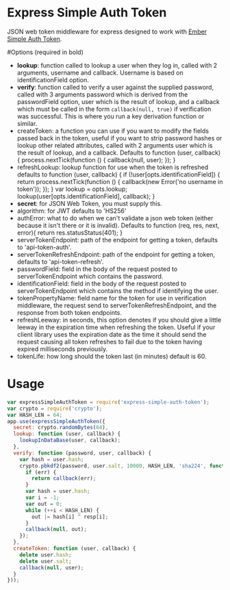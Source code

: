 Express Simple Auth Token
===

JSON web token middleware for express designed to work with [Ember Simple Auth Token](https://github.com/jpadilla/ember-cli-simple-auth-token).

#Options (required in bold)

- **lookup**: function called to lookup a user when they log in, called with 2 arguments, username and callback.  Username is based on identificationField option.
- **verify**: function called to verify a user against the supplied password, called with 3 arguments password which is derived from the passwordField option, user which is the result of lookup, and a callback which must be called in the form `callback(null, true)` if verification was successful. This is where you run a key derivation function or similar.
- createToken: a function you can use if you want to modify the fields passed back in the token, useful if you want to strip password hashes or lookup other related attributes, called with 2 arguments user which is the result of lookup, and a callback. Defaults to
      function (user, callback) {
        process.nextTick(function () {
          callback(null, user);
        });
      }
- refreshLookup: lookup function for use when the token is refreshed defaults to
      function (user, callback) {
        if (!user[opts.identificationField]) {
          return process.nextTick(function () {
            callback(new Error('no username in token'));
          });
        }
        var lookup = opts.lookup;
        lookup(user[opts.identificationField], callback);
      }
- **secret**: for JSON Web Token, you must supply this.
- algorithm: for JWT defaults to 'HS256'
- authError: what to do when we can't validate a json web token (either because
  it isn't there or it is invalid). Defaults to
      function (req, res, next, error){
        return res.statusStatus(401);
      }
- serverTokenEndpoint: path of the endpoint for getting a token, defaults to 'api-token-auth'.
- serverTokenRefreshEndpoint: path of the endpoint for getting a token, defaults to 'api-token-refresh'.
- passwordField: field in the body of the request posted to serverTokenEndpoint which contains the password.
- identificationField: field in the body of the request posted to
  serverTokenEndpoint which contains the method if identifying the user.
- tokenPropertyName: field name for the token for use in verification middleware,
  the request send to serverTokenRefreshEndpoint, and the response from both token endpoints.
- refreshLeeway: in seconds, this option denotes if you should give a little
  leeway in the expiration time when refreshing the token.  Useful if your client library uses the expiration date as the time it should send the request causing all token refreshes to fail due to the token having expired milliseconds previously.
- tokenLife: how long should the token last (in minutes) default is 60.

# Usage

```js
var expressSimpleAuthToken = require('express-simple-auth-token');
var crypto = require('crypto');
var HASH_LEN = 64;
app.use(expressSimpleAuthToken({
  secret: crypto.randomBytes(64),
  lookup: function (user, callback) {
    lookupInDataBase(user, callback);
  },
  verify: function (password, user, callback) {
    var hash = user.hash;
    crypto.pbkdf2(password, user.salt, 10000, HASH_LEN, 'sha224', function (err, resp) {
      if (err) {
        return callback(err);
      }
      var hash = user.hash;
      var i = -1;
      var out = 0;
      while (++i < HASH_LEN) {
        out |= hash[i] ^ resp[i];
      }
      callback(null, out);
    });
  },
  createToken: function (user, callback) {
    delete user.hash;
    delete user.salt;
    callback(null, user);
  }
}));
```
